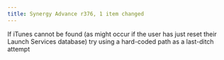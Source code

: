 ```yaml
---
title: Synergy Advance r376, 1 item changed
---
```


If iTunes cannot be found (as might occur if the user has just reset their Launch Services database) try using a hard-coded path as a last-ditch attempt
